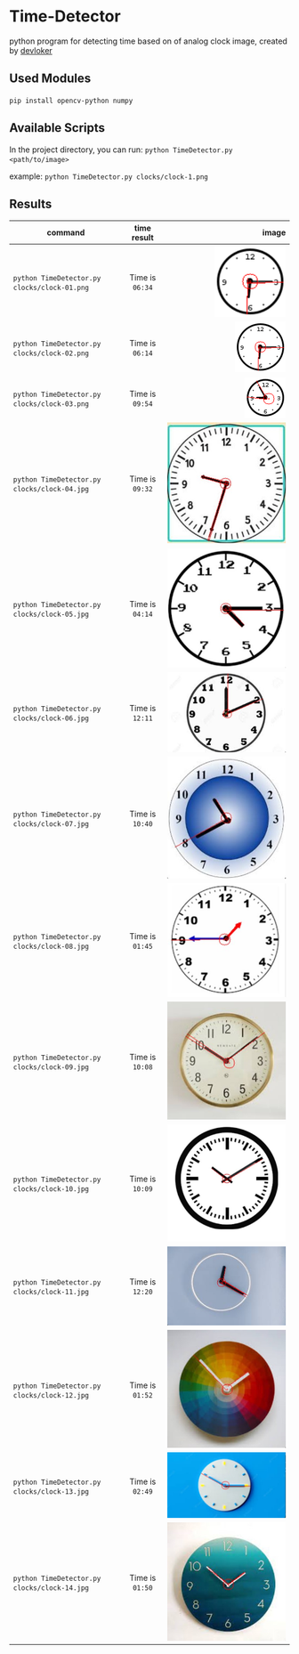 # Time-Detector
python program for detecting time based on of analog clock image, created by [devloker](https://luxury-sfogliatella-401600.netlify.app/)

## Used Modules
`pip install opencv-python numpy`

## Available Scripts
In the project directory, you can run:
`python TimeDetector.py <path/to/image>`

example:
`python TimeDetector.py clocks/clock-1.png`

## Results

| command        | time result           | image  |
| ------------- |:-------------:| -----:|
| `python TimeDetector.py clocks/clock-01.png` | Time is `06:34` | <img src="https://github.com/DEVLOKER/Time-Detector/blob/main/results/clock-02.png" width="128" height="128" alt="06:34"> |
| `python TimeDetector.py clocks/clock-02.png` | Time is `06:14` | ![clock-02](https://github.com/DEVLOKER/Time-Detector/blob/main/results/clock-02.png?raw=true "Time is 06:14") |
| `python TimeDetector.py clocks/clock-03.png` | Time is `09:54` | ![clock-03](https://github.com/DEVLOKER/Time-Detector/blob/main/results/clock-03.png?raw=true "Time is 09:54") |
| `python TimeDetector.py clocks/clock-04.jpg` | Time is `09:32` | ![clock-04](https://github.com/DEVLOKER/Time-Detector/blob/main/results/clock-04.jpg?raw=true "Time is 09:32") |
| `python TimeDetector.py clocks/clock-05.jpg` | Time is `04:14` | ![clock-05](https://github.com/DEVLOKER/Time-Detector/blob/main/results/clock-05.jpg?raw=true "Time is 04:14") |
| `python TimeDetector.py clocks/clock-06.jpg` | Time is `12:11` | ![clock-06](https://github.com/DEVLOKER/Time-Detector/blob/main/results/clock-06.jpg?raw=true "Time is 12:11") |
| `python TimeDetector.py clocks/clock-07.jpg` | Time is `10:40` | ![clock-07](https://github.com/DEVLOKER/Time-Detector/blob/main/results/clock-07.jpg?raw=true "Time is 10:40") |
| `python TimeDetector.py clocks/clock-08.jpg` | Time is `01:45` | ![clock-08](https://github.com/DEVLOKER/Time-Detector/blob/main/results/clock-08.jpg?raw=true "Time is 01:45") |
| `python TimeDetector.py clocks/clock-09.jpg` | Time is `10:08` | ![clock-09](https://github.com/DEVLOKER/Time-Detector/blob/main/results/clock-09.jpg?raw=true "Time is 10:08") |
| `python TimeDetector.py clocks/clock-10.jpg` | Time is `10:09` | ![clock-10](https://github.com/DEVLOKER/Time-Detector/blob/main/results/clock-10.jpg?raw=true "Time is 10:09") |
| `python TimeDetector.py clocks/clock-11.jpg` | Time is `12:20` | ![clock-11](https://github.com/DEVLOKER/Time-Detector/blob/main/results/clock-11.jpg?raw=true "Time is 12:20") |
| `python TimeDetector.py clocks/clock-12.jpg` | Time is `01:52` | ![clock-12](https://github.com/DEVLOKER/Time-Detector/blob/main/results/clock-12.jpg?raw=true "Time is 01:52") |
| `python TimeDetector.py clocks/clock-13.jpg` | Time is `02:49` | ![clock-13](https://github.com/DEVLOKER/Time-Detector/blob/main/results/clock-13.jpg?raw=true "Time is 02:49") |
| `python TimeDetector.py clocks/clock-14.jpg` | Time is `01:50` | ![clock-14](https://github.com/DEVLOKER/Time-Detector/blob/main/results/clock-14.jpg?raw=true "Time is 01:50") |
